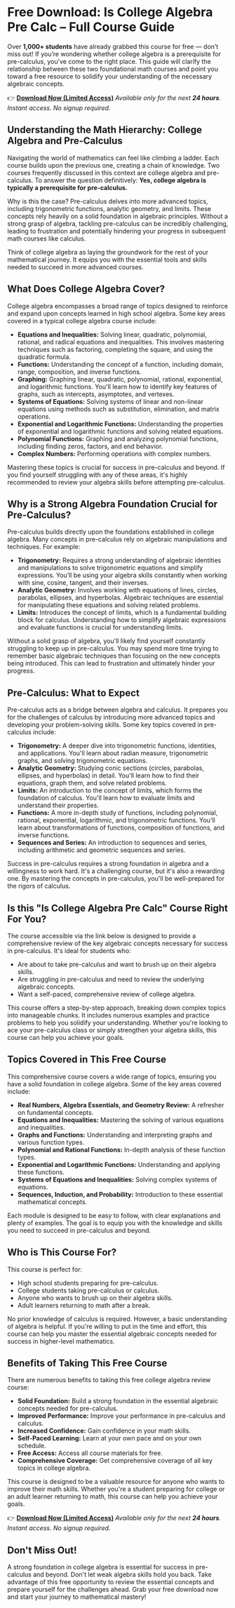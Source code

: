 # Free Download: Is College Algebra Pre Calc – Full Course Guide

Over **1,000+ students** have already grabbed this course for free — don’t miss out! If you’re wondering whether college algebra is a prerequisite for pre-calculus, you’ve come to the right place. This guide will clarify the relationship between these two foundational math courses and point you toward a free resource to solidify your understanding of the necessary algebraic concepts.

👉 **[Download Now (Limited Access)](https://udemywork.com/is-college-algebra-pre-calc)**
_Available only for the next **24 hours**._
_Instant access. No signup required._

## Understanding the Math Hierarchy: College Algebra and Pre-Calculus

Navigating the world of mathematics can feel like climbing a ladder. Each course builds upon the previous one, creating a chain of knowledge. Two courses frequently discussed in this context are college algebra and pre-calculus. To answer the question definitively: **Yes, college algebra is typically a prerequisite for pre-calculus.**

Why is this the case? Pre-calculus delves into more advanced topics, including trigonometric functions, analytic geometry, and limits. These concepts rely heavily on a solid foundation in algebraic principles. Without a strong grasp of algebra, tackling pre-calculus can be incredibly challenging, leading to frustration and potentially hindering your progress in subsequent math courses like calculus.

Think of college algebra as laying the groundwork for the rest of your mathematical journey. It equips you with the essential tools and skills needed to succeed in more advanced courses.

## What Does College Algebra Cover?

College algebra encompasses a broad range of topics designed to reinforce and expand upon concepts learned in high school algebra. Some key areas covered in a typical college algebra course include:

*   **Equations and Inequalities:** Solving linear, quadratic, polynomial, rational, and radical equations and inequalities. This involves mastering techniques such as factoring, completing the square, and using the quadratic formula.
*   **Functions:** Understanding the concept of a function, including domain, range, composition, and inverse functions.
*   **Graphing:** Graphing linear, quadratic, polynomial, rational, exponential, and logarithmic functions. You'll learn how to identify key features of graphs, such as intercepts, asymptotes, and vertexes.
*   **Systems of Equations:** Solving systems of linear and non-linear equations using methods such as substitution, elimination, and matrix operations.
*   **Exponential and Logarithmic Functions:** Understanding the properties of exponential and logarithmic functions and solving related equations.
*   **Polynomial Functions:** Graphing and analyzing polynomial functions, including finding zeros, factors, and end behavior.
*   **Complex Numbers:** Performing operations with complex numbers.

Mastering these topics is crucial for success in pre-calculus and beyond. If you find yourself struggling with any of these areas, it's highly recommended to review your algebra skills before attempting pre-calculus.

## Why is a Strong Algebra Foundation Crucial for Pre-Calculus?

Pre-calculus builds directly upon the foundations established in college algebra. Many concepts in pre-calculus rely on algebraic manipulations and techniques. For example:

*   **Trigonometry:** Requires a strong understanding of algebraic identities and manipulations to solve trigonometric equations and simplify expressions. You’ll be using your algebra skills constantly when working with sine, cosine, tangent, and their inverses.
*   **Analytic Geometry:** Involves working with equations of lines, circles, parabolas, ellipses, and hyperbolas. Algebraic techniques are essential for manipulating these equations and solving related problems.
*   **Limits:** Introduces the concept of limits, which is a fundamental building block for calculus. Understanding how to simplify algebraic expressions and evaluate functions is crucial for understanding limits.

Without a solid grasp of algebra, you'll likely find yourself constantly struggling to keep up in pre-calculus. You may spend more time trying to remember basic algebraic techniques than focusing on the new concepts being introduced. This can lead to frustration and ultimately hinder your progress.

## Pre-Calculus: What to Expect

Pre-calculus acts as a bridge between algebra and calculus. It prepares you for the challenges of calculus by introducing more advanced topics and developing your problem-solving skills. Some key topics covered in pre-calculus include:

*   **Trigonometry:** A deeper dive into trigonometric functions, identities, and applications. You'll learn about radian measure, trigonometric graphs, and solving trigonometric equations.
*   **Analytic Geometry:** Studying conic sections (circles, parabolas, ellipses, and hyperbolas) in detail. You'll learn how to find their equations, graph them, and solve related problems.
*   **Limits:** An introduction to the concept of limits, which forms the foundation of calculus. You'll learn how to evaluate limits and understand their properties.
*   **Functions:** A more in-depth study of functions, including polynomial, rational, exponential, logarithmic, and trigonometric functions. You'll learn about transformations of functions, composition of functions, and inverse functions.
*   **Sequences and Series:** An introduction to sequences and series, including arithmetic and geometric sequences and series.

Success in pre-calculus requires a strong foundation in algebra and a willingness to work hard. It's a challenging course, but it's also a rewarding one. By mastering the concepts in pre-calculus, you'll be well-prepared for the rigors of calculus.

## Is this "Is College Algebra Pre Calc" Course Right For You?

The course accessible via the link below is designed to provide a comprehensive review of the key algebraic concepts necessary for success in pre-calculus. It's ideal for students who:

*   Are about to take pre-calculus and want to brush up on their algebra skills.
*   Are struggling in pre-calculus and need to review the underlying algebraic concepts.
*   Want a self-paced, comprehensive review of college algebra.

This course offers a step-by-step approach, breaking down complex topics into manageable chunks. It includes numerous examples and practice problems to help you solidify your understanding. Whether you're looking to ace your pre-calculus class or simply strengthen your algebra skills, this course can help you achieve your goals.

## Topics Covered in This Free Course

This comprehensive course covers a wide range of topics, ensuring you have a solid foundation in college algebra. Some of the key areas covered include:

*   **Real Numbers, Algebra Essentials, and Geometry Review:** A refresher on fundamental concepts.
*   **Equations and Inequalities:** Mastering the solving of various equations and inequalities.
*   **Graphs and Functions:** Understanding and interpreting graphs and various function types.
*   **Polynomial and Rational Functions:** In-depth analysis of these function types.
*   **Exponential and Logarithmic Functions:** Understanding and applying these functions.
*   **Systems of Equations and Inequalities:** Solving complex systems of equations.
*   **Sequences, Induction, and Probability:** Introduction to these essential mathematical concepts.

Each module is designed to be easy to follow, with clear explanations and plenty of examples. The goal is to equip you with the knowledge and skills you need to succeed in pre-calculus and beyond.

## Who is This Course For?

This course is perfect for:

*   High school students preparing for pre-calculus.
*   College students taking pre-calculus or calculus.
*   Anyone who wants to brush up on their algebra skills.
*   Adult learners returning to math after a break.

No prior knowledge of calculus is required. However, a basic understanding of algebra is helpful. If you're willing to put in the time and effort, this course can help you master the essential algebraic concepts needed for success in higher-level mathematics.

## Benefits of Taking This Free Course

There are numerous benefits to taking this free college algebra review course:

*   **Solid Foundation:** Build a strong foundation in the essential algebraic concepts needed for pre-calculus.
*   **Improved Performance:** Improve your performance in pre-calculus and calculus.
*   **Increased Confidence:** Gain confidence in your math skills.
*   **Self-Paced Learning:** Learn at your own pace and on your own schedule.
*   **Free Access:** Access all course materials for free.
*   **Comprehensive Coverage:** Get comprehensive coverage of all key topics in college algebra.

This course is designed to be a valuable resource for anyone who wants to improve their math skills. Whether you're a student preparing for college or an adult learner returning to math, this course can help you achieve your goals.

👉 **[Download Now (Limited Access)](https://udemywork.com/is-college-algebra-pre-calc)**
_Available only for the next **24 hours**._
_Instant access. No signup required._

## Don't Miss Out!

A strong foundation in college algebra is essential for success in pre-calculus and beyond. Don't let weak algebra skills hold you back. Take advantage of this free opportunity to review the essential concepts and prepare yourself for the challenges ahead. Grab your free download now and start your journey to mathematical mastery!
